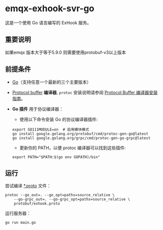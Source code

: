 # emqx-exhook-svr-go

这是一个使用 Go 语言编写的 ExHook 服务。

## 重要说明
如果emqx 版本大于等于5.9.0 则需要使用protobuf-v3以上版本

## 前提条件

- [Go](https://golang.org)（支持任意一个最新的三个主要版本）
- [Protocol buffer](https://developers.google.com/protocol-buffers) **编译器**, `protoc`
  安装说明请参阅
  [Protocol Buffer 编译器安装指南](https://grpc.io/docs/protoc-installation/)。
- **Go 插件** 用于协议编译器：
    - 使用以下命令安装 Go 的协议编译器插件:
    ```
    export GO111MODULE=on  # 启用模块模式
    go install google.golang.org/protobuf/cmd/protoc-gen-go@latest
    go install google.golang.org/grpc/cmd/protoc-gen-go-grpc@latest
    ```

    - 更新你的 PATH，以便 protoc 编译器可以找到这些插件:
    ```
    export PATH="$PATH:$(go env GOPATH)/bin"
    ```


## 运行

尝试编译 [*.proto](file:///Users/taiguangyin/Desktop/emqx-extension-examples-master/exhook-svr-go/protobuf/exhook.proto) 文件：

```
protoc --go_out=. --go_opt=paths=source_relative \
    --go-grpc_out=. --go-grpc_opt=paths=source_relative \
    protobuf/exhook.proto
```


运行服务器：
```
go run main.go
```
